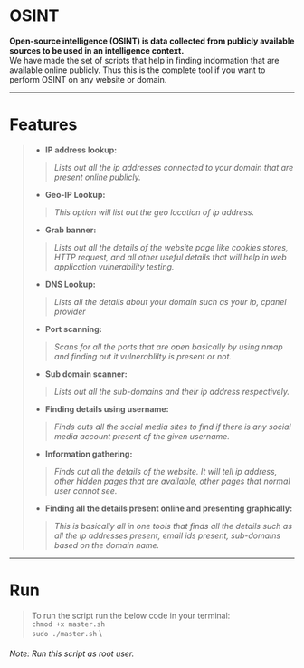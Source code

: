 # OSINT

**Open-source intelligence (OSINT) is data collected from publicly available sources to be used in an intelligence context.**\
We have made the set of scripts that help in finding indormation that are available online publicly. Thus this is the complete tool if you want to perform OSINT on any website or domain.

--- 
# Features
> * **IP address lookup:**
> > *Lists out all the ip addresses connected to your domain that are present online publicly.*
> * **Geo-IP Lookup:**
> > *This option will list out the geo location of ip address.*
> * **Grab banner:**
> > *Lists out all the details of the website page like cookies stores, HTTP request, and all other useful details that will help in web application vulnerability testing.*
> * **DNS Lookup:**
> > *Lists all the details about your domain such as your ip, cpanel provider*
> * **Port scanning:**
> > *Scans for all the ports that are open basically by using nmap and finding out it vulnerablilty is present or not.*
> * **Sub domain scanner:**
> > *Lists out all the sub-domains and their ip address respectively.*
> * **Finding details using username:**
> > *Finds outs all the social media sites to find if there is any social media account present of the given username.*
> * **Information gathering:**
> > *Finds out all the details of the website. It will tell ip address, other hidden pages that are available, other pages that normal user cannot see.*
> * **Finding all the details present online and presenting graphically:**
> > *This is basically all in one tools that finds all the details such as all the ip addresses present, email ids present, sub-domains based on the domain name.*
---
# Run
> To run the script run the below code in your terminal:\
> `chmod +x master.sh`\
> `sudo ./master.sh` \
###### Note: Run this script as root user.
